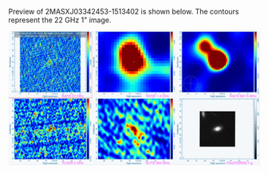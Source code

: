 Preview of 2MASXJ03342453-1513402 is shown below. The contours represent the 22 GHz 1" image. 

![2MASXJ03342453-1513402.png](2MASXJ03342453-1513402.png "2MASXJ03342453-1513402")

